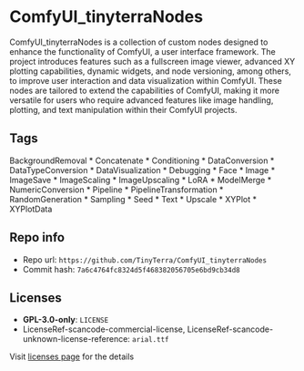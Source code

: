 # ComfyUI_tinyterraNodes
ComfyUI_tinyterraNodes is a collection of custom nodes designed to enhance the functionality of ComfyUI, a user interface framework. The project introduces features such as a fullscreen image viewer, advanced XY plotting capabilities, dynamic widgets, and node versioning, among others, to improve user interaction and data visualization within ComfyUI. These nodes are tailored to extend the capabilities of ComfyUI, making it more versatile for users who require advanced features like image handling, plotting, and text manipulation within their ComfyUI projects.

## Tags
BackgroundRemoval * Concatenate * Conditioning * DataConversion * DataTypeConversion * DataVisualization * Debugging * Face * Image * ImageSave * ImageScaling * ImageUpscaling * LoRA * ModelMerge * NumericConversion * Pipeline * PipelineTransformation * RandomGeneration * Sampling * Seed * Text * Upscale * XYPlot * XYPlotData

## Repo info
- Repo url: `https://github.com/TinyTerra/ComfyUI_tinyterraNodes`
- Commit hash: `7a6c4764fc8324d5f468382056705e6bd9cb34d8`

## Licenses
- **GPL-3.0-only**: `LICENSE`
- LicenseRef-scancode-commercial-license, LicenseRef-scancode-unknown-license-reference: `arial.ttf`

Visit [licenses page](licenses.md) for the details
